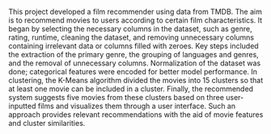 This project developed a film recommender using data from TMDB.
The aim is to recommend movies to users according to certain film characteristics.
It began by selecting the necessary columns in the dataset, such as genre, rating, runtime, cleaning the dataset, and removing unnecessary columns containing irrelevant data or columns filled with zeroes.
Key steps included the extraction of the primary genre, the grouping of languages and genres, and the removal of unnecessary columns.
Normalization of the dataset was done; categorical features were encoded for better model performance.
In clustering, the K-Means algorithm divided the movies into 15 clusters so that at least one movie can be included in a cluster.
Finally, the recommended system suggests five movies from these clusters based on three user-inputted films and visualizes them through a user interface.
Such an approach provides relevant recommendations with the aid of movie features and cluster similarities.
